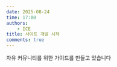 ```yaml
---
date: 2025-08-24
time: 17:00
authors:
    - ICE
title: 사이트 개발 시작
comments: true
---
```

자유 커뮤니티를 위한 가이드를 만들고 있습니다